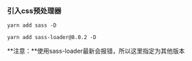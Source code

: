 ### 引入css预处理器

`yarn add sass -D`

`yarn add sass-loader@8.0.2 -D`

**注意：**使用sass-loader最新会报错，所以这里指定为其他版本